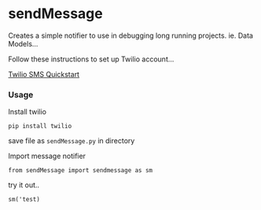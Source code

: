 # sendMessage

Creates a simple notifier to use in debugging long running projects. ie. Data Models...

Follow these instructions to set up Twilio account...

[Twilio SMS Quickstart](https://www.twilio.com/docs/notify/quickstart/sms)

### Usage

Install twilio

`pip install twilio`

save file as `sendMessage.py` in directory

Import message notifier

`from sendMessage import sendmessage as sm`

try it out..

`sm('test)`

